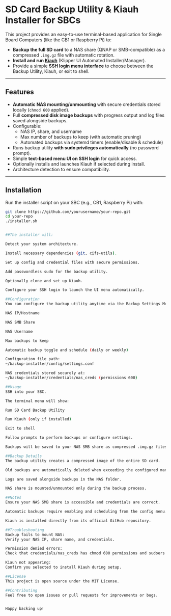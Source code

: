# SD Card Backup Utility & Kiauh Installer for SBCs

This project provides an easy-to-use terminal-based application for Single Board Computers (like the CB1 or Raspberry Pi) to:

- **Backup the full SD card** to a NAS share (QNAP or SMB-compatible) as a compressed `.img.gz` file with automatic rotation.
- **Install and run [Kiauh](https://github.com/dw-0/kiauh)** (Klipper UI Automated Installer/Manager).
- Provide a simple **SSH login menu interface** to choose between the Backup Utility, Kiauh, or exit to shell.

---

## Features

- **Automatic NAS mounting/unmounting** with secure credentials stored locally (`chmod 600` applied).
- Full **compressed disk image backups** with progress output and log files saved alongside backups.
- Configurable:
  - NAS IP, share, and username
  - Max number of backups to keep (with automatic pruning)
  - Automated backups via systemd timers (enable/disable & schedule)
- Runs backup utility **with sudo privileges automatically** (no password prompt).
- Simple **text-based menu UI on SSH login** for quick access.
- Optionally installs and launches Kiauh if selected during install.
- Architecture detection to ensure compatibility.

---

## Installation

Run the installer script on your SBC (e.g., CB1, Raspberry Pi) with:

```bash
git clone https://github.com/yourusername/your-repo.git
cd your-repo
./installer.sh


##The installer will:

Detect your system architecture.

Install necessary dependencies (git, cifs-utils).

Set up config and credential files with secure permissions.

Add passwordless sudo for the backup utility.

Optionally clone and set up Kiauh.

Configure your SSH login to launch the UI menu automatically.

##Configuration
You can configure the backup utility anytime via the Backup Settings Menu:

NAS IP/Hostname

NAS SMB Share

NAS Username

Max backups to keep

Automatic backup toggle and schedule (daily or weekly)

Configuration file path:
~/backup-installer/config/settings.conf

NAS credentials stored securely at:
~/backup-installer/credentials/nas_creds (permissions 600)

##Usage
SSH into your SBC.

The terminal menu will show:

Run SD Card Backup Utility

Run Kiauh (only if installed)

Exit to shell

Follow prompts to perform backups or configure settings.

Backups will be saved to your NAS SMB share as compressed .img.gz files with timestamps.

##Backup Details
The backup utility creates a compressed image of the entire SD card.

Old backups are automatically deleted when exceeding the configured max.

Logs are saved alongside backups in the NAS folder.

NAS share is mounted/unmounted only during the backup process.

##Notes
Ensure your NAS SMB share is accessible and credentials are correct.

Automatic backups require enabling and scheduling from the config menu.

Kiauh is installed directly from its official GitHub repository.

##Troubleshooting
Backup fails to mount NAS:
Verify your NAS IP, share name, and credentials.

Permission denied errors:
Check that credentials/nas_creds has chmod 600 permissions and sudoers rule is installed.

Kiauh not appearing:
Confirm you selected to install Kiauh during setup.

##License
This project is open source under the MIT License.

##Contributing
Feel free to open issues or pull requests for improvements or bugs.


Happy backing up!